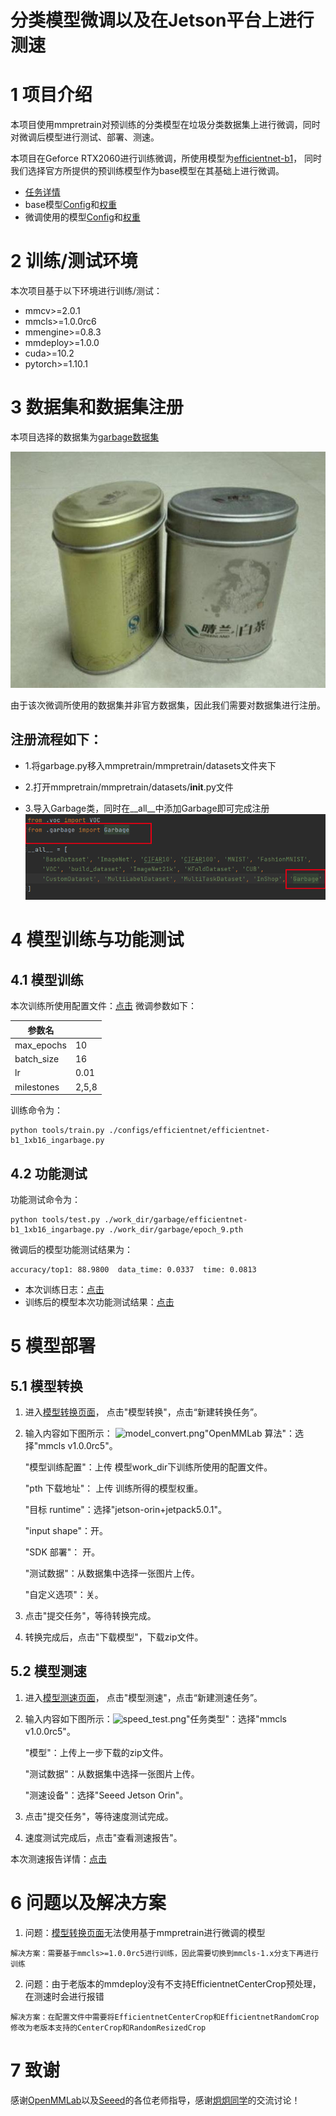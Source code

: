# 分类模型微调以及在Jetson平台上进行测速

# 1 项目介绍
本项目使用mmpretrain对预训练的分类模型在垃圾分类数据集上进行微调，同时对微调后模型进行测试、部署、测速。

本项目在Geforce RTX2060进行训练微调，所使用模型为[efficientnet-b1](mmpretrain/configs/efficientnet/README.md)，
同时我们选择官方所提供的预训练模型作为base模型在其基础上进行微调。
- [任务详情](https://github.com/open-mmlab/OpenMMLabCamp/discussions/566)
- base模型[Config](https://github.com/open-mmlab/mmpretrain/blob/mmcls-1.x/configs/efficientnet/efficientnet-b2_8xb32_in1k.py)和[权重](https://download.openmmlab.com/mmclassification/v0/efficientnet/efficientnet-b1_3rdparty-ra-noisystudent_in1k_20221103-756bcbc0.pth)
- 微调使用的模型[Config](./mmpretrain/configs/efficientnet/efficientnet-b1_ingarbage.py)和[权重]()

# 2 训练/测试环境
本次项目基于以下环境进行训练/测试：

- mmcv>=2.0.1
- mmcls>=1.0.0rc6
- mmengine>=0.8.3
- mmdeploy>=1.0.0
- cuda>=10.2
- pytorch>=1.10.1


# 3 数据集和数据集注册

本项目选择的数据集为[garbage数据集](https://aistudio.baidu.com/aistudio/datasetdetail/77996)

![image_data](data/img/1121.jpg)

由于该次微调所使用的数据集并非官方数据集，因此我们需要对数据集进行注册。

## 注册流程如下：
- 1.将garbage.py移入mmpretrain/mmpretrain/datasets文件夹下

- 2.打开mmpretrain/mmpretrain/datasets/__init__.py文件

- 3.导入Garbage类，同时在__all__中添加Garbage即可完成注册
![garbage_register](data/img/data_register.png)

# 4 模型训练与功能测试

## 4.1 模型训练

本次训练所使用配置文件：[点击](./data/efficientnet-b1_1xb16_ingarbage.py)
微调参数如下：

| 参数名        |       |
|------------|-------|
| max_epochs | 10    |
| batch_size | 16    |
| lr         | 0.01  |
| milestones | 2,5,8 |


训练命令为：

```
python tools/train.py ./configs/efficientnet/efficientnet-b1_1xb16_ingarbage.py
```

## 4.2 功能测试

功能测试命令为：

```
python tools/test.py ./work_dir/garbage/efficientnet-b1_1xb16_ingarbage.py ./work_dir/garbage/epoch_9.pth
```

微调后的模型功能测试结果为：

```
accuracy/top1: 88.9800  data_time: 0.0337  time: 0.0813
```

- 本次训练日志：[点击](data/log/20230801_110349/20230801_110349.log)
- 训练后的模型本次功能测试结果：[点击](data/log/20230801_124732/20230801_124732.json)

# 5 模型部署

## 5.1 模型转换

1. 进入[模型转换页面](https://platform.openmmlab.com/deploee/task-convert-list)， 点击"模型转换"，点击“新建转换任务”。

2. 输入内容如下图所示：
<img src="./data/model_convert.png" alt="model_convert.png" style="zoom: 100%;" />"OpenMMLab 算法"：选择"mmcls v1.0.0rc5"。

    "模型训练配置"：上传 模型work_dir下训练所使用的配置文件。

    "pth 下载地址"： 上传 训练所得的模型权重。

    "目标 runtime"：选择"jetson-orin+jetpack5.0.1"。

    "input shape"：开。

    "SDK 部署"： 开。

    "测试数据"：从数据集中选择一张图片上传。

    "自定义选项"：关。

3. 点击"提交任务"，等待转换完成。

4. 转换完成后，点击"下载模型"，下载zip文件。

## 5.2 模型测速

1. 进入[模型测速页面](https://platform.openmmlab.com/deploee/task-profile-list)， 点击"模型测速"，点击“新建测速任务”。

2. 输入内容如下图所示：<img src="data/speed_test.png" alt="speed_test.png" style="zoom: 100%;" />"任务类型"：选择"mmcls v1.0.0rc5"。

    "模型"：上传上一步下载的zip文件。

    "测试数据"：从数据集中选择一张图片上传。

    "测速设备"：选择"<span class="ant-select-selection-item-content">Seeed Jetson Orin</span>"。

3. 点击"提交任务"，等待速度测试完成。

4. 速度测试完成后，点击"查看测速报告"。

本次测速报告详情：[点击](https://openmmlab-deploee.oss-cn-shanghai.aliyuncs.com/tmp/profile_speed/834145.txt)

# 6 问题以及解决方案
1. 问题：[模型转换页面](https://platform.openmmlab.com/deploee/task-convert-list)无法使用基于mmpretrain进行微调的模型
```
解决方案：需要基于mmcls>=1.0.0rc5进行训练，因此需要切换到mmcls-1.x分支下再进行训练
```

2. 问题：由于老版本的mmdeploy没有不支持EfficientnetCenterCrop预处理，在测速时会进行报错
```
解决方案：在配置文件中需要将EfficientnetCenterCrop和EfficientnetRandomCrop修改为老版本支持的CenterCrop和RandomResizedCrop
```

# 7 致谢
感谢[OpenMMLab](https://github.com/open-mmlab)以及[Seeed](https://wiki.seeedstudio.com/Getting_Started)的各位老师指导，感谢[炯炯同学](https://github.com/jiongjiongli/mmdet_jetson)的交流讨论！
